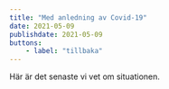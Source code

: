 ```yaml
---
title: "Med anledning av Covid-19"
date: 2021-05-09
publishdate: 2021-05-09
buttons: 
    - label: "tillbaka"
---
```


Här är det senaste vi vet om situationen.